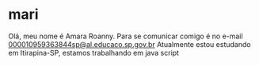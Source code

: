 # mari
Olá, meu nome é Amara Roanny. Para se comunicar comigo é no e-mail 000010959363844sp@al.educaco.sp.gov.br
Atualmente estou estudando em Itirapina-SP, estamos trabalhando em java script
